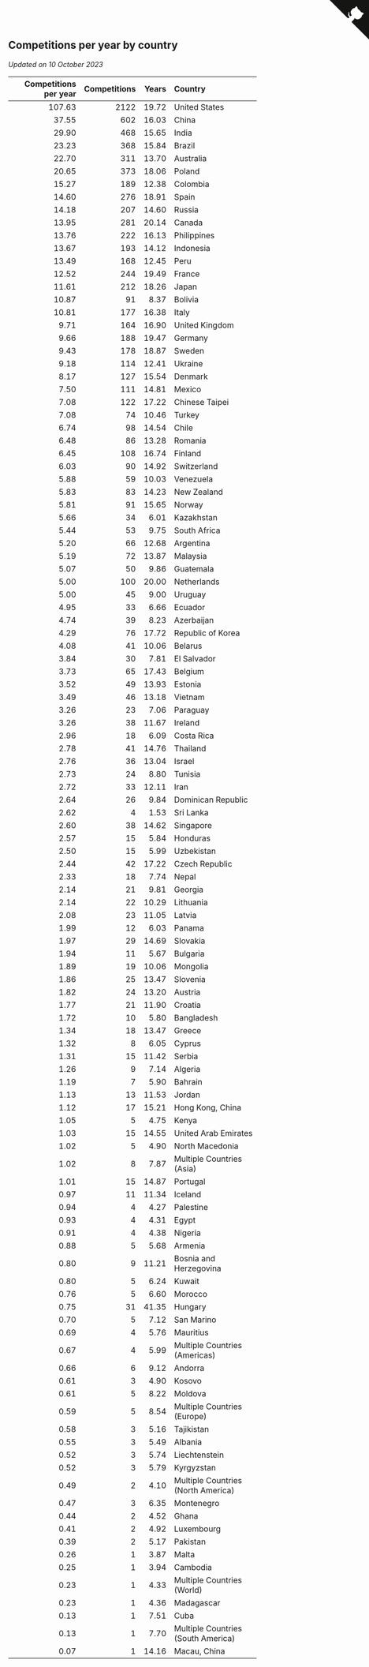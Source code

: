 ## Competitions per year by country

*Updated on 10 October 2023*

| Competitions per year | Competitions | Years | Country |
| ---: | ---: | ---: | :--- |
| 107.63 | 2122 | 19.72 | United States |
| 37.55 | 602 | 16.03 | China |
| 29.90 | 468 | 15.65 | India |
| 23.23 | 368 | 15.84 | Brazil |
| 22.70 | 311 | 13.70 | Australia |
| 20.65 | 373 | 18.06 | Poland |
| 15.27 | 189 | 12.38 | Colombia |
| 14.60 | 276 | 18.91 | Spain |
| 14.18 | 207 | 14.60 | Russia |
| 13.95 | 281 | 20.14 | Canada |
| 13.76 | 222 | 16.13 | Philippines |
| 13.67 | 193 | 14.12 | Indonesia |
| 13.49 | 168 | 12.45 | Peru |
| 12.52 | 244 | 19.49 | France |
| 11.61 | 212 | 18.26 | Japan |
| 10.87 | 91 | 8.37 | Bolivia |
| 10.81 | 177 | 16.38 | Italy |
| 9.71 | 164 | 16.90 | United Kingdom |
| 9.66 | 188 | 19.47 | Germany |
| 9.43 | 178 | 18.87 | Sweden |
| 9.18 | 114 | 12.41 | Ukraine |
| 8.17 | 127 | 15.54 | Denmark |
| 7.50 | 111 | 14.81 | Mexico |
| 7.08 | 122 | 17.22 | Chinese Taipei |
| 7.08 | 74 | 10.46 | Turkey |
| 6.74 | 98 | 14.54 | Chile |
| 6.48 | 86 | 13.28 | Romania |
| 6.45 | 108 | 16.74 | Finland |
| 6.03 | 90 | 14.92 | Switzerland |
| 5.88 | 59 | 10.03 | Venezuela |
| 5.83 | 83 | 14.23 | New Zealand |
| 5.81 | 91 | 15.65 | Norway |
| 5.66 | 34 | 6.01 | Kazakhstan |
| 5.44 | 53 | 9.75 | South Africa |
| 5.20 | 66 | 12.68 | Argentina |
| 5.19 | 72 | 13.87 | Malaysia |
| 5.07 | 50 | 9.86 | Guatemala |
| 5.00 | 100 | 20.00 | Netherlands |
| 5.00 | 45 | 9.00 | Uruguay |
| 4.95 | 33 | 6.66 | Ecuador |
| 4.74 | 39 | 8.23 | Azerbaijan |
| 4.29 | 76 | 17.72 | Republic of Korea |
| 4.08 | 41 | 10.06 | Belarus |
| 3.84 | 30 | 7.81 | El Salvador |
| 3.73 | 65 | 17.43 | Belgium |
| 3.52 | 49 | 13.93 | Estonia |
| 3.49 | 46 | 13.18 | Vietnam |
| 3.26 | 23 | 7.06 | Paraguay |
| 3.26 | 38 | 11.67 | Ireland |
| 2.96 | 18 | 6.09 | Costa Rica |
| 2.78 | 41 | 14.76 | Thailand |
| 2.76 | 36 | 13.04 | Israel |
| 2.73 | 24 | 8.80 | Tunisia |
| 2.72 | 33 | 12.11 | Iran |
| 2.64 | 26 | 9.84 | Dominican Republic |
| 2.62 | 4 | 1.53 | Sri Lanka |
| 2.60 | 38 | 14.62 | Singapore |
| 2.57 | 15 | 5.84 | Honduras |
| 2.50 | 15 | 5.99 | Uzbekistan |
| 2.44 | 42 | 17.22 | Czech Republic |
| 2.33 | 18 | 7.74 | Nepal |
| 2.14 | 21 | 9.81 | Georgia |
| 2.14 | 22 | 10.29 | Lithuania |
| 2.08 | 23 | 11.05 | Latvia |
| 1.99 | 12 | 6.03 | Panama |
| 1.97 | 29 | 14.69 | Slovakia |
| 1.94 | 11 | 5.67 | Bulgaria |
| 1.89 | 19 | 10.06 | Mongolia |
| 1.86 | 25 | 13.47 | Slovenia |
| 1.82 | 24 | 13.20 | Austria |
| 1.77 | 21 | 11.90 | Croatia |
| 1.72 | 10 | 5.80 | Bangladesh |
| 1.34 | 18 | 13.47 | Greece |
| 1.32 | 8 | 6.05 | Cyprus |
| 1.31 | 15 | 11.42 | Serbia |
| 1.26 | 9 | 7.14 | Algeria |
| 1.19 | 7 | 5.90 | Bahrain |
| 1.13 | 13 | 11.53 | Jordan |
| 1.12 | 17 | 15.21 | Hong Kong, China |
| 1.05 | 5 | 4.75 | Kenya |
| 1.03 | 15 | 14.55 | United Arab Emirates |
| 1.02 | 5 | 4.90 | North Macedonia |
| 1.02 | 8 | 7.87 | Multiple Countries (Asia) |
| 1.01 | 15 | 14.87 | Portugal |
| 0.97 | 11 | 11.34 | Iceland |
| 0.94 | 4 | 4.27 | Palestine |
| 0.93 | 4 | 4.31 | Egypt |
| 0.91 | 4 | 4.38 | Nigeria |
| 0.88 | 5 | 5.68 | Armenia |
| 0.80 | 9 | 11.21 | Bosnia and Herzegovina |
| 0.80 | 5 | 6.24 | Kuwait |
| 0.76 | 5 | 6.60 | Morocco |
| 0.75 | 31 | 41.35 | Hungary |
| 0.70 | 5 | 7.12 | San Marino |
| 0.69 | 4 | 5.76 | Mauritius |
| 0.67 | 4 | 5.99 | Multiple Countries (Americas) |
| 0.66 | 6 | 9.12 | Andorra |
| 0.61 | 3 | 4.90 | Kosovo |
| 0.61 | 5 | 8.22 | Moldova |
| 0.59 | 5 | 8.54 | Multiple Countries (Europe) |
| 0.58 | 3 | 5.16 | Tajikistan |
| 0.55 | 3 | 5.49 | Albania |
| 0.52 | 3 | 5.74 | Liechtenstein |
| 0.52 | 3 | 5.79 | Kyrgyzstan |
| 0.49 | 2 | 4.10 | Multiple Countries (North America) |
| 0.47 | 3 | 6.35 | Montenegro |
| 0.44 | 2 | 4.52 | Ghana |
| 0.41 | 2 | 4.92 | Luxembourg |
| 0.39 | 2 | 5.17 | Pakistan |
| 0.26 | 1 | 3.87 | Malta |
| 0.25 | 1 | 3.94 | Cambodia |
| 0.23 | 1 | 4.33 | Multiple Countries (World) |
| 0.23 | 1 | 4.36 | Madagascar |
| 0.13 | 1 | 7.51 | Cuba |
| 0.13 | 1 | 7.70 | Multiple Countries (South America) |
| 0.07 | 1 | 14.16 | Macau, China |


<a href="https://github.com/jonatanklosko/wca_statistics" class="github-corner" aria-label="View source on Github"><svg width="80" height="80" viewBox="0 0 250 250" style="fill:#151513; color:#fff; position: absolute; top: 0; border: 0; right: 0;" aria-hidden="true"><path d="M0,0 L115,115 L130,115 L142,142 L250,250 L250,0 Z"></path><path d="M128.3,109.0 C113.8,99.7 119.0,89.6 119.0,89.6 C122.0,82.7 120.5,78.6 120.5,78.6 C119.2,72.0 123.4,76.3 123.4,76.3 C127.3,80.9 125.5,87.3 125.5,87.3 C122.9,97.6 130.6,101.9 134.4,103.2" fill="currentColor" style="transform-origin: 130px 106px;" class="octo-arm"></path><path d="M115.0,115.0 C114.9,115.1 118.7,116.5 119.8,115.4 L133.7,101.6 C136.9,99.2 139.9,98.4 142.2,98.6 C133.8,88.0 127.5,74.4 143.8,58.0 C148.5,53.4 154.0,51.2 159.7,51.0 C160.3,49.4 163.2,43.6 171.4,40.1 C171.4,40.1 176.1,42.5 178.8,56.2 C183.1,58.6 187.2,61.8 190.9,65.4 C194.5,69.0 197.7,73.2 200.1,77.6 C213.8,80.2 216.3,84.9 216.3,84.9 C212.7,93.1 206.9,96.0 205.4,96.6 C205.1,102.4 203.0,107.8 198.3,112.5 C181.9,128.9 168.3,122.5 157.7,114.1 C157.9,116.9 156.7,120.9 152.7,124.9 L141.0,136.5 C139.8,137.7 141.6,141.9 141.8,141.8 Z" fill="currentColor" class="octo-body"></path></svg></a><style>.github-corner:hover .octo-arm{animation:octocat-wave 560ms ease-in-out}@keyframes octocat-wave{0%,100%{transform:rotate(0)}20%,60%{transform:rotate(-25deg)}40%,80%{transform:rotate(10deg)}}@media (max-width:500px){.github-corner:hover .octo-arm{animation:none}.github-corner .octo-arm{animation:octocat-wave 560ms ease-in-out}}</style>
